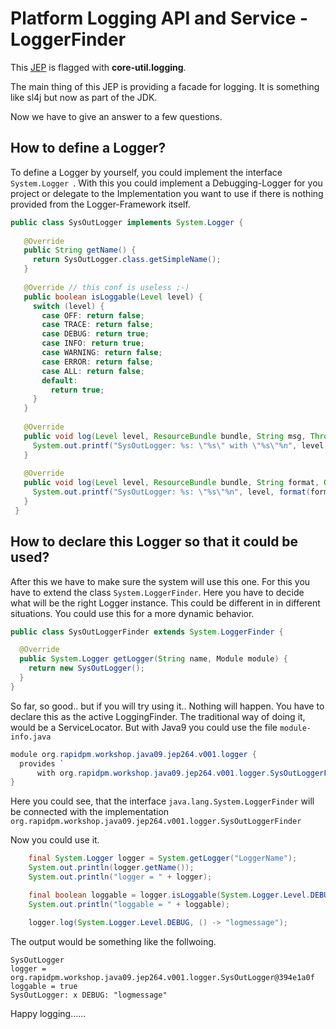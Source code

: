 # Platform Logging API and Service - LoggerFinder
This [JEP](http://openjdk.java.net/jeps/264) is flagged with **core-util.logging**.


The main thing of this JEP is providing a facade for logging. It is something like
sl4j but now as part of the JDK.

Now we have to give an answer to a few questions.

## How to define a Logger?
To define a Logger by yourself, you could implement the interface ```System.Logger ```.
With this you could implement a Debugging-Logger for you project or delegate to the Implementation you want to use
if there is nothing provided from the Logger-Framework itself.

```java
public class SysOutLogger implements System.Logger {
 
   @Override
   public String getName() {
     return SysOutLogger.class.getSimpleName();
   }
 
   @Override // this conf is useless ;-)
   public boolean isLoggable(Level level) {
     switch (level) {
       case OFF: return false; 
       case TRACE: return false;
       case DEBUG: return true;
       case INFO: return true;
       case WARNING: return false;
       case ERROR: return false;
       case ALL: return false;
       default:
         return true;
     }
   }
 
   @Override
   public void log(Level level, ResourceBundle bundle, String msg, Throwable thrown) {
     System.out.printf("SysOutLogger: %s: \"%s\" with \"%s\"%n", level, msg, thrown);
   }
 
   @Override
   public void log(Level level, ResourceBundle bundle, String format, Object... params) {
     System.out.printf("SysOutLogger: %s: \"%s\"%n", level, format(format, params));
   }
 }
```
 

## How to declare this Logger so that it could be used?
After this we have to make sure the system will use this one.
For this you have to extend the class ```System.LoggerFinder```.
Here you have to decide what will be the right Logger instance. This could be different in 
in different situations. You could use this for a more dynamic 
behavior.

```java
public class SysOutLoggerFinder extends System.LoggerFinder {

  @Override
  public System.Logger getLogger(String name, Module module) {
    return new SysOutLogger();
  }
}
```

So far, so good..  but if you will try using it..  Nothing will happen.
You have to declare this as the active LoggingFinder.
The traditional way of doing it, would be a ServiceLocator. But with Java9 you could use
the file ```module-info.java```

```java
module org.rapidpm.workshop.java09.jep264.v001.logger {
  provides `
      with org.rapidpm.workshop.java09.jep264.v001.logger.SysOutLoggerFinder;
}
```

Here you could see, that the interface ```java.lang.System.LoggerFinder```
will be connected with the implementation ```org.rapidpm.workshop.java09.jep264.v001.logger.SysOutLoggerFinder```

Now you could use it.


```java
    final System.Logger logger = System.getLogger("LoggerName");
    System.out.println(logger.getName());
    System.out.println("logger = " + logger);

    final boolean loggable = logger.isLoggable(System.Logger.Level.DEBUG);
    System.out.println("loggable = " + loggable);

    logger.log(System.Logger.Level.DEBUG, () -> "logmessage");

```

The output would be something like the follwoing.

```text
SysOutLogger
logger = org.rapidpm.workshop.java09.jep264.v001.logger.SysOutLogger@394e1a0f
loggable = true
SysOutLogger: x DEBUG: "logmessage"
```

Happy logging......
